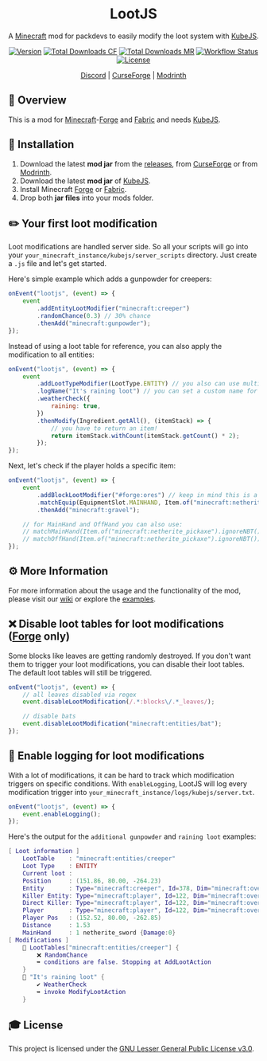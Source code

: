 <div align="center">
<h1>LootJS</h1>

A [Minecraft] mod for packdevs to easily modify the loot system with [KubeJS].

[![Version][version_badge]][version_link]
[![Total Downloads CF][total_downloads_cf_badge]][curseforge]
[![Total Downloads MR][total_downloads_mr_badge]][modrinth]
[![Workflow Status][workflow_status_badge]][workflow_status_link]
[![License][license_badge]][license]

[Discord] | [CurseForge] | [Modrinth]

</div>

## **📑 Overview**
This is a mod for [Minecraft]-[Forge] and [Fabric] and needs [KubeJS].<br>

## **🔧 Installation**
1. Download the latest **mod jar** from the [releases], from [CurseForge] or from [Modrinth].
2. Download the latest **mod jar** of [KubeJS].
3. Install Minecraft [Forge] or [Fabric].
4. Drop both **jar files** into your mods folder.

## **✏️ Your first loot modification**
Loot modifications are handled server side. So all your scripts will go into your `your_minecraft_instance/kubejs/server_scripts` directory. Just create a `.js` file and let's get started.

Here's simple example which adds a gunpowder for creepers:
```js
onEvent("lootjs", (event) => {
    event
        .addEntityLootModifier("minecraft:creeper")
        .randomChance(0.3) // 30% chance
        .thenAdd("minecraft:gunpowder");
});
```

Instead of using a loot table for reference, you can also apply the modification to all entities:
```js
onEvent("lootjs", (event) => {
    event
        .addLootTypeModifier(LootType.ENTITY) // you also can use multiple types
        .logName("It's raining loot") // you can set a custom name for logging
        .weatherCheck({
            raining: true,
        })
        .thenModify(Ingredient.getAll(), (itemStack) => {
            // you have to return an item!
            return itemStack.withCount(itemStack.getCount() * 2);
        });
});
```

Next, let's check if the player holds a specific item:
```js
onEvent("lootjs", (event) => {
    event
        .addBlockLootModifier("#forge:ores") // keep in mind this is a block tag not an item tag
        .matchEquip(EquipmentSlot.MAINHAND, Item.of("minecraft:netherite_pickaxe").ignoreNBT())
        .thenAdd("minecraft:gravel");

    // for MainHand and OffHand you can also use:
    // matchMainHand(Item.of("minecraft:netherite_pickaxe").ignoreNBT())
    // matchOffHand(Item.of("minecraft:netherite_pickaxe").ignoreNBT())
});
```

## **⚙️ More Information**
For more information about the usage and the functionality of the mod, please
visit our [wiki] or explore the [examples].

## **❌ Disable loot tables for loot modifications** (**[Forge] only**)
Some blocks like leaves are getting randomly destroyed. If you don't want them to trigger your loot modifications, you can disable their loot tables. The default loot tables will still be triggered.
```js
onEvent("lootjs", (event) => {
    // all leaves disabled via regex
    event.disableLootModification(/.*:blocks\/.*_leaves/);

    // disable bats
    event.disableLootModification("minecraft:entities/bat");
});

```

## **📜 Enable logging for loot modifications**
With a lot of modifications, it can be hard to track which modification triggers on specific conditions. With `enableLogging`, LootJS will log every modification trigger into `your_minecraft_instance/logs/kubejs/server.txt`.
```js
onEvent("lootjs", (event) => {
    event.enableLogging();
});
```

Here's the output for the `additional gunpowder` and `raining loot` examples:
```lua
[ Loot information ]
    LootTable    : "minecraft:entities/creeper"
    Loot Type    : ENTITY
    Current loot :
    Position     : (151.86, 80.00, -264.23)
    Entity       : Type="minecraft:creeper", Id=378, Dim="minecraft:overworld", x=151.86, y=80.00, z=-264.23
    Killer Entity: Type="minecraft:player", Id=122, Dim="minecraft:overworld", x=152.52, y=80.00, z=-262.85
    Direct Killer: Type="minecraft:player", Id=122, Dim="minecraft:overworld", x=152.52, y=80.00, z=-262.85
    Player       : Type="minecraft:player", Id=122, Dim="minecraft:overworld", x=152.52, y=80.00, z=-262.85
    Player Pos   : (152.52, 80.00, -262.85)
    Distance     : 1.53
    MainHand     : 1 netherite_sword {Damage:0}
[ Modifications ]
    🔧 LootTables["minecraft:entities/creeper"] {
        ❌ RandomChance
        ➥ conditions are false. Stopping at AddLootAction
    }
    🔧 "It's raining loot" {
        ✔️ WeatherCheck
        ➥ invoke ModifyLootAction
    }
```

## **🎓 License**
This project is licensed under the [GNU Lesser General Public License v3.0][license].

<!-- Badges -->
[version_badge]: https://img.shields.io/github/v/release/AlmostReliable/lootjs?include_prereleases&style=flat-square
[version_link]: https://github.com/AlmostReliable/lootjs/releases/latest
[total_downloads_cf_badge]: http://cf.way2muchnoise.eu/full_570630.svg?badge_style=flat
[total_downloads_mr_badge]: https://img.shields.io/badge/dynamic/json?style=flat-square&color=5da545&label=modrinth&query=downloads&url=https://api.modrinth.com/api/v1/mod/fJFETWDN
[workflow_status_badge]: https://img.shields.io/github/workflow/status/AlmostReliable/lootjs/CI?style=flat-square
[workflow_status_link]: https://github.com/AlmostReliable/lootjs/actions
[license_badge]: https://img.shields.io/github/license/AlmostReliable/lootjs?style=flat-square

<!-- Links -->
[forgeloot]: https://mcforge.readthedocs.io/en/latest/items/globallootmodifiers/
[minecraft]: https://www.minecraft.net/
[kubejs]: https://www.curseforge.com/minecraft/mc-mods/kubejs
[discord]: https://discord.com/invite/ThFnwZCyYY
[releases]: https://github.com/AlmostReliable/lootjs/releases
[curseforge]: https://www.curseforge.com/minecraft/mc-mods/lootjs
[modrinth]: https://modrinth.com/mod/lootjs
[forge]: http://files.minecraftforge.net/
[fabric]: https://fabricmc.net/
[wiki]: https://github.com/AlmostReliable/lootjs/wiki
[changelog]: CHANGELOG.md
[license]: LICENSE
[examples]: examples/server_scripts
